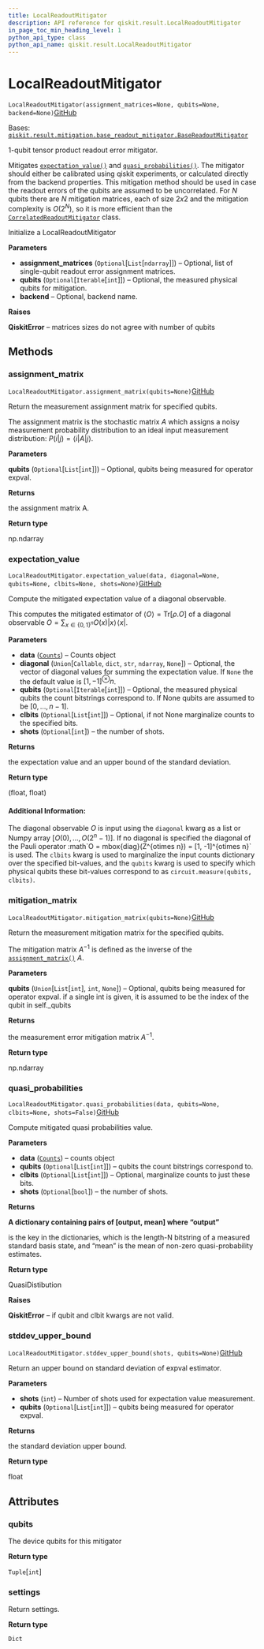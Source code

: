 ```yaml
---
title: LocalReadoutMitigator
description: API reference for qiskit.result.LocalReadoutMitigator
in_page_toc_min_heading_level: 1
python_api_type: class
python_api_name: qiskit.result.LocalReadoutMitigator
---
```


# LocalReadoutMitigator

<span id="qiskit.result.LocalReadoutMitigator" />

`LocalReadoutMitigator(assignment_matrices=None, qubits=None, backend=None)`[GitHub](https://github.com/qiskit/qiskit/tree/stable/0.20/qiskit/result/mitigation/local_readout_mitigator.py "view source code")

Bases: [`qiskit.result.mitigation.base_readout_mitigator.BaseReadoutMitigator`](qiskit.result.BaseReadoutMitigator "qiskit.result.mitigation.base_readout_mitigator.BaseReadoutMitigator")

1-qubit tensor product readout error mitigator.

Mitigates [`expectation_value()`](qiskit.result.LocalReadoutMitigator#expectation_value "qiskit.result.LocalReadoutMitigator.expectation_value") and [`quasi_probabilities()`](qiskit.result.LocalReadoutMitigator#quasi_probabilities "qiskit.result.LocalReadoutMitigator.quasi_probabilities"). The mitigator should either be calibrated using qiskit experiments, or calculated directly from the backend properties. This mitigation method should be used in case the readout errors of the qubits are assumed to be uncorrelated. For *N* qubits there are *N* mitigation matrices, each of size $2 x 2$ and the mitigation complexity is $O(2^N)$, so it is more efficient than the [`CorrelatedReadoutMitigator`](qiskit.result.CorrelatedReadoutMitigator "qiskit.result.CorrelatedReadoutMitigator") class.

Initialize a LocalReadoutMitigator

**Parameters**

*   **assignment\_matrices** (`Optional`\[`List`\[`ndarray`]]) – Optional, list of single-qubit readout error assignment matrices.
*   **qubits** (`Optional`\[`Iterable`\[`int`]]) – Optional, the measured physical qubits for mitigation.
*   **backend** – Optional, backend name.

**Raises**

**QiskitError** – matrices sizes do not agree with number of qubits

## Methods

### assignment\_matrix

<span id="qiskit.result.LocalReadoutMitigator.assignment_matrix" />

`LocalReadoutMitigator.assignment_matrix(qubits=None)`[GitHub](https://github.com/qiskit/qiskit/tree/stable/0.20/qiskit/result/mitigation/local_readout_mitigator.py "view source code")

Return the measurement assignment matrix for specified qubits.

The assignment matrix is the stochastic matrix $A$ which assigns a noisy measurement probability distribution to an ideal input measurement distribution: $P(i|j) = \langle i | A | j \rangle$.

**Parameters**

**qubits** (`Optional`\[`List`\[`int`]]) – Optional, qubits being measured for operator expval.

**Returns**

the assignment matrix A.

**Return type**

np.ndarray

### expectation\_value

<span id="qiskit.result.LocalReadoutMitigator.expectation_value" />

`LocalReadoutMitigator.expectation_value(data, diagonal=None, qubits=None, clbits=None, shots=None)`[GitHub](https://github.com/qiskit/qiskit/tree/stable/0.20/qiskit/result/mitigation/local_readout_mitigator.py "view source code")

Compute the mitigated expectation value of a diagonal observable.

This computes the mitigated estimator of $\langle O \rangle = \mbox{Tr}[\rho. O]$ of a diagonal observable $O = \sum_{x\in\{0, 1\}^n} O(x)|x\rangle\!\langle x|$.

**Parameters**

*   **data** ([`Counts`](qiskit.result.Counts "qiskit.result.counts.Counts")) – Counts object
*   **diagonal** (`Union`\[`Callable`, `dict`, `str`, `ndarray`, `None`]) – Optional, the vector of diagonal values for summing the expectation value. If `None` the the default value is $[1, -1]^\otimes n$.
*   **qubits** (`Optional`\[`Iterable`\[`int`]]) – Optional, the measured physical qubits the count bitstrings correspond to. If None qubits are assumed to be $[0, ..., n-1]$.
*   **clbits** (`Optional`\[`List`\[`int`]]) – Optional, if not None marginalize counts to the specified bits.
*   **shots** (`Optional`\[`int`]) – the number of shots.

**Returns**

the expectation value and an upper bound of the standard deviation.

**Return type**

(float, float)

#### Additional Information:

The diagonal observable $O$ is input using the `diagonal` kwarg as a list or Numpy array $[O(0), ..., O(2^n -1)]$. If no diagonal is specified the diagonal of the Pauli operator :math\`O = mbox\{diag}(Z^\{otimes n}) = \[1, -1]^\{otimes n}\` is used. The `clbits` kwarg is used to marginalize the input counts dictionary over the specified bit-values, and the `qubits` kwarg is used to specify which physical qubits these bit-values correspond to as `circuit.measure(qubits, clbits)`.

### mitigation\_matrix

<span id="qiskit.result.LocalReadoutMitigator.mitigation_matrix" />

`LocalReadoutMitigator.mitigation_matrix(qubits=None)`[GitHub](https://github.com/qiskit/qiskit/tree/stable/0.20/qiskit/result/mitigation/local_readout_mitigator.py "view source code")

Return the measurement mitigation matrix for the specified qubits.

The mitigation matrix $A^{-1}$ is defined as the inverse of the [`assignment_matrix()`](qiskit.result.LocalReadoutMitigator#assignment_matrix "qiskit.result.LocalReadoutMitigator.assignment_matrix") $A$.

**Parameters**

**qubits** (`Union`\[`List`\[`int`], `int`, `None`]) – Optional, qubits being measured for operator expval. if a single int is given, it is assumed to be the index of the qubit in self.\_qubits

**Returns**

the measurement error mitigation matrix $A^{-1}$.

**Return type**

np.ndarray

### quasi\_probabilities

<span id="qiskit.result.LocalReadoutMitigator.quasi_probabilities" />

`LocalReadoutMitigator.quasi_probabilities(data, qubits=None, clbits=None, shots=False)`[GitHub](https://github.com/qiskit/qiskit/tree/stable/0.20/qiskit/result/mitigation/local_readout_mitigator.py "view source code")

Compute mitigated quasi probabilities value.

**Parameters**

*   **data** ([`Counts`](qiskit.result.Counts "qiskit.result.counts.Counts")) – counts object
*   **qubits** (`Optional`\[`List`\[`int`]]) – qubits the count bitstrings correspond to.
*   **clbits** (`Optional`\[`List`\[`int`]]) – Optional, marginalize counts to just these bits.
*   **shots** (`Optional`\[`bool`]) – the number of shots.

**Returns**

**A dictionary containing pairs of \[output, mean] where “output”**

is the key in the dictionaries, which is the length-N bitstring of a measured standard basis state, and “mean” is the mean of non-zero quasi-probability estimates.

**Return type**

QuasiDistibution

**Raises**

**QiskitError** – if qubit and clbit kwargs are not valid.

### stddev\_upper\_bound

<span id="qiskit.result.LocalReadoutMitigator.stddev_upper_bound" />

`LocalReadoutMitigator.stddev_upper_bound(shots, qubits=None)`[GitHub](https://github.com/qiskit/qiskit/tree/stable/0.20/qiskit/result/mitigation/local_readout_mitigator.py "view source code")

Return an upper bound on standard deviation of expval estimator.

**Parameters**

*   **shots** (`int`) – Number of shots used for expectation value measurement.
*   **qubits** (`Optional`\[`List`\[`int`]]) – qubits being measured for operator expval.

**Returns**

the standard deviation upper bound.

**Return type**

float

## Attributes

<span id="qiskit.result.LocalReadoutMitigator.qubits" />

### qubits

The device qubits for this mitigator

**Return type**

`Tuple`\[`int`]

<span id="qiskit.result.LocalReadoutMitigator.settings" />

### settings

Return settings.

**Return type**

`Dict`

